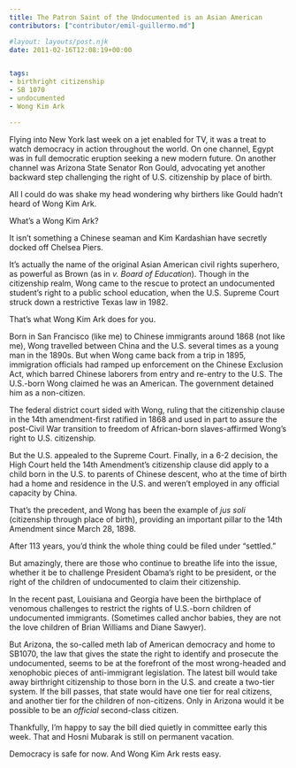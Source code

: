 ```yaml
---
title: The Patron Saint of the Undocumented is an Asian American
contributors: ["contributor/emil-guillermo.md"]

#layout: layouts/post.njk
date: 2011-02-16T12:08:19+00:00


tags:
- birthright citizenship
- SB 1070
- undocumented
- Wong Kim Ark

---
```


Flying into New York last week on a jet enabled for TV, it was a treat to watch democracy in action throughout the world. On one channel, Egypt was in full democratic eruption seeking a new modern future.  On another channel was Arizona State Senator Ron Gould, advocating yet another backward step challenging the right of U.S. citizenship by place of birth. 

All I could do was shake my head wondering why birthers like Gould hadn’t heard of Wong Kim Ark.

What’s a Wong Kim Ark? 

It isn’t something a Chinese seaman and Kim Kardashian have secretly docked off Chelsea Piers.

It’s actually the name of the original Asian American civil rights superhero, as powerful as Brown (as in _v. Board of Education_). Though in the citizenship realm, Wong came to the rescue to protect an undocumented student’s right to a public school education, when the U.S. Supreme Court struck down a restrictive Texas law in 1982.

That’s what Wong Kim Ark does for you. 

Born in San Francisco (like me) to Chinese immigrants around 1868 (not like me), Wong travelled between China and the U.S. several times as a young man in the 1890s. But when Wong came back from a trip in 1895, immigration officials had ramped up enforcement on the Chinese Exclusion Act, which barred Chinese laborers from entry and re-entry to the U.S.  The U.S.-born Wong claimed he was an American. The government detained him as a non-citizen. 

The federal district court sided with Wong, ruling that the citizenship clause in the 14th amendment-first ratified in 1868 and used in part to assure the post-Civil War transition to freedom of African-born slaves-affirmed Wong’s right to U.S. citizenship. 

But the U.S. appealed to the Supreme Court.  Finally, in a 6-2 decision, the High Court held the 14th Amendment’s citizenship clause did apply to a child born in the U.S. to parents of Chinese descent, who at the time of birth had a home and residence in the U.S. and weren’t employed in any official capacity by China.

That’s the precedent, and Wong has been the example of _jus soli_ (citizenship through place of birth), providing an important pillar to the 14th Amendment since March 28, 1898.

After 113 years, you’d think the whole thing could be filed under “settled.”  

But amazingly, there are those who continue to breathe life into the issue, whether it be to challenge President Obama’s right to be president, or the right of the children of undocumented to claim their citizenship.   

In the recent past, Louisiana and Georgia have been the birthplace of venomous challenges to restrict the rights of U.S.-born children of undocumented immigrants. (Sometimes called anchor babies, they are not the love children of Brian Williams and Diane Sawyer).

But Arizona, the so-called meth lab of American democracy and home to SB1070, the law that gives the state the right to identify and prosecute the undocumented, seems to be at the forefront of the most wrong-headed and xenophobic pieces of anti-immigrant legislation. The latest bill would take away birthright citizenship to those born in the U.S. and create a two-tier system.  If the bill passes, that state would have one tier for real citizens, and another tier for the children of non-citizens. Only in Arizona would it be possible to be an _official_ second-class citizen. 

Thankfully, I’m happy to say the bill died quietly in committee early this week. That and Hosni Mubarak is still on permanent vacation. 

Democracy is safe for now. And Wong Kim Ark rests easy.
